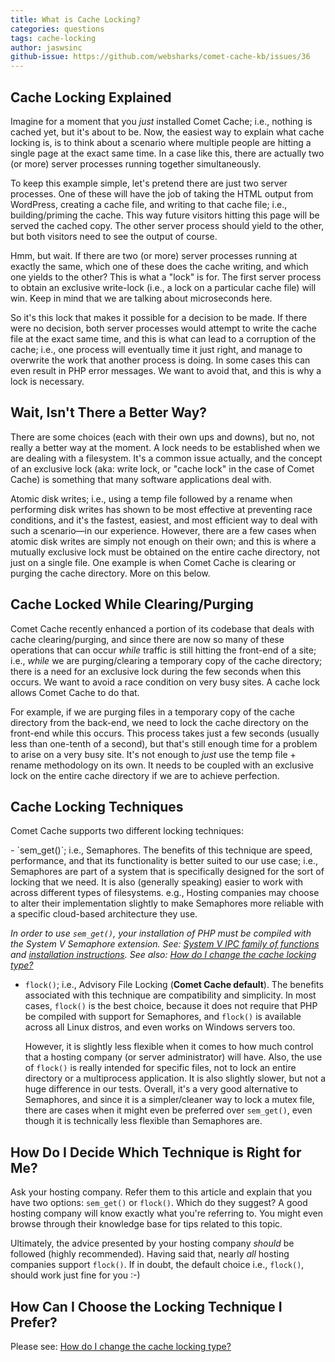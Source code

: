 ```yaml
---
title: What is Cache Locking?
categories: questions
tags: cache-locking
author: jaswsinc
github-issue: https://github.com/websharks/comet-cache-kb/issues/36
---
```


## Cache Locking Explained

Imagine for a moment that you _just_ installed Comet Cache; i.e., nothing is cached yet, but it's about to be. Now, the easiest way to explain what cache locking is, is to think about a scenario where multiple people are hitting a single page at the exact same time. In a case like this, there are actually two (or more) server processes running together simultaneously.

To keep this example simple, let's pretend there are just two server processes. One of these will have the job of taking the HTML output from WordPress, creating a cache file, and writing to that cache file; i.e., building/priming the cache. This way future visitors hitting this page will be served the cached copy. The other server process should yield to the other, but both visitors need to see the output of course.

Hmm, but wait. If there are two (or more) server processes running at exactly the same, which one of these does the cache writing, and which one yields to the other? This is what a "lock" is for. The first server process to obtain an exclusive write-lock (i.e., a lock on a particular cache file) will win. Keep in mind that we are talking about microseconds here.

So it's this lock that makes it possible for a decision to be made. If there were no decision, both server processes would attempt to write the cache file at the exact same time, and this is what can lead to a corruption of the cache; i.e., one process will eventually time it just right, and manage to overwrite the work that another process is doing. In some cases this can even result in PHP error messages. We want to avoid that, and this is why a lock is necessary.

## Wait, Isn't There a Better Way?

There are some choices (each with their own ups and downs), but no, not really a better way at the moment. A lock needs to be established when we are dealing with a filesystem. It's a common issue actually, and the concept of an exclusive lock (aka: write lock, or "cache lock" in the case of Comet Cache) is something that many software applications deal with.

Atomic disk writes; i.e., using a temp file followed by a rename when performing disk writes has shown to be most effective at preventing race conditions, and it's the fastest, easiest, and most efficient way to deal with such a scenario—in our experience. However, there are a few cases when atomic disk writes are simply not enough on their own; and this is where a mutually exclusive lock must be obtained on the entire cache directory, not just on a single file. One example is when Comet Cache is clearing or purging the cache directory. More on this below.

## Cache Locked While Clearing/Purging

Comet Cache recently enhanced a portion of its codebase that deals with cache clearing/purging, and since there are now so many of these operations that can occur _while_ traffic is still hitting the front-end of a site; i.e., _while_ we are purging/clearing a temporary copy of the cache directory; there is a need for an exclusive lock during the few seconds when this occurs. We want to avoid a race condition on very busy sites. A cache lock allows Comet Cache to do that.

For example, if we are purging files in a temporary copy of the cache directory from the back-end, we need to lock the cache directory on the front-end while this occurs. This process takes just a few seconds (usually less than one-tenth of a second), but that's still enough time for a problem to arise on a very busy site. It's not enough to _just_ use the temp file + rename methodology on its own. It needs to be coupled with an exclusive lock on the entire cache directory if we are to achieve perfection.

## Cache Locking Techniques

Comet Cache supports two different locking techniques:

<div class="li-margins"></div>
- `sem_get()`; i.e., Semaphores. The benefits of this technique are speed, performance, and that its functionality is better suited to our use case; i.e., Semaphores are part of a system that is specifically designed for the sort of locking that we need. It is also (generally speaking) easier to work with across different types of filesystems. e.g., Hosting companies may choose to alter their implementation slightly to make Semaphores more reliable with a specific cloud-based architecture they use.

  _In order to use `sem_get()`, your installation of PHP must be compiled with the System V Semaphore extension. See: [System V IPC family of functions](http://php.net/manual/en/intro.sem.php) and [installation instructions](http://php.net/manual/en/sem.installation.php). See also: [How do I change the cache locking type?](https://github.com/websharks/comet-cache-kb/issues/16)_
- `flock()`; i.e., Advisory File Locking (**Comet Cache default**). The benefits associated with this technique are compatibility and simplicity. In most cases, `flock()` is the best choice, because it does not require that PHP be compiled with support for Semaphores, and `flock()` is available across all Linux distros, and even works on Windows servers too.

  However, it is slightly less flexible when it comes to how much control that a hosting company (or server administrator) will have. Also, the use of `flock()` is really intended for specific files, not to lock an entire directory or a multiprocess application. It is also slightly slower, but not a huge difference in our tests. Overall, it's a very good alternative to Semaphores, and since it is a simpler/cleaner way to lock a mutex file, there are cases when it might even be preferred over `sem_get()`, even though it is technically less flexible than Semaphores are.

## How Do I Decide Which Technique is Right for Me?

Ask your hosting company. Refer them to this article and explain that you have two options: `sem_get()` or `flock()`. Which do they suggest? A good hosting company will know exactly what you're referring to. You might even browse through their knowledge base for tips related to this topic.

Ultimately, the advice presented by your hosting company _should_ be followed (highly recommended). Having said that, nearly _all_ hosting companies support `flock()`. If in doubt, the default choice i.e., `flock()`,  should work just fine for you :-)

## How Can I Choose the Locking Technique I Prefer?

Please see: [How do I change the cache locking type?](https://github.com/websharks/comet-cache-kb/issues/16)

